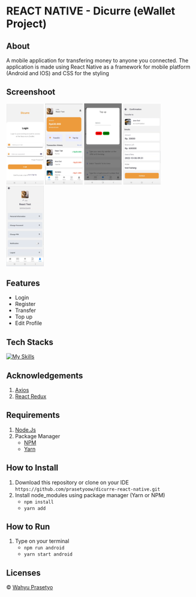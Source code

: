  # **REACT NATIVE - Dicurre (eWallet Project)**


 ## **About**

 A mobile application for transfering money to anyone you connected. The application is made using React Native as a framework for mobile platform (Android and IOS) and CSS for the styling

 ## **Screenshoot**

<style>
  img {
    width: 100px
  }
</style>
<img src="./screenshoot/login.png">
<img src="./screenshoot/dashboard.png">
<img src="./screenshoot/topup.png">
<img src="./screenshoot/transfer.png">
<img src="./screenshoot/profile.png">

## **Features**

 * Login
 * Register
 * Transfer
 * Top up
 * Edit Profile

 ## **Tech Stacks**

[![My Skills](https://skills.thijs.gg/icons?i=javascript,react,css,&theme=light)](https://skills.thijs.gg)

## **Acknowledgements**
1. [Axios]()
2. [React Redux]()

## **Requirements**
1. [Node.Js](https://nodejs.org/en/ "Node Js")
2. Package Manager
    * [NPM](https://www.npmjs.com/ "NPM")
    * [Yarn](https://yarnpkg.com/ "Yarn")

## **How to Install**
1. Download this repository or clone on your IDE ```https://github.com/prasetyoow/dicurre-react-native.git```
2. Install node_modules using package manager (Yarn or NPM)
    * ```npm install```
    * ```yarn add```

## **How to Run**
1. Type on your terminal
    * ```npm run android```
    * ```yarn start android```

## **Licenses**
&copy;  [Wahyu Prasetyo](https://github.com/prasetyoow)